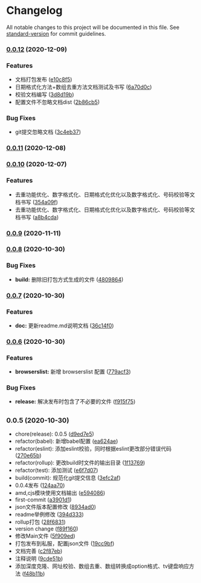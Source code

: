 # Changelog

All notable changes to this project will be documented in this file. See [standard-version](https://github.com/conventional-changelog/standard-version) for commit guidelines.

### [0.0.12](http://gitlab.skysri.com/FrontEnd/utils/compare/v0.0.11...v0.0.12) (2020-12-09)


### Features

* 文档打包发布 ([e10c8f5](http://gitlab.skysri.com/FrontEnd/utils/commit/e10c8f59e68e6f5714ea1e8e2d7f83e330ba059b))
* 日期格式化方法+数组去重方法文档测试及书写 ([6a70d0c](http://gitlab.skysri.com/FrontEnd/utils/commit/6a70d0c51840b852ef93ef12f6b5a7db1f5dbc40))
* 校验文档编写 ([3d8d19b](http://gitlab.skysri.com/FrontEnd/utils/commit/3d8d19bb3c06e932fe7ee3ce4dc2bc8cb407ebb5))
* 配置文件不忽略文档dist ([2b86cb5](http://gitlab.skysri.com/FrontEnd/utils/commit/2b86cb59139120d99354bdd2cf4bbf4e1b91662e))


### Bug Fixes

* git提交忽略文档 ([3c4eb37](http://gitlab.skysri.com/FrontEnd/utils/commit/3c4eb37a00f55cf1eec3948c63ec1b3fedb07a81))

### [0.0.11](http://gitlab.skysri.com/FrontEnd/utils/compare/v0.0.10...v0.0.11) (2020-12-08)

### [0.0.10](http://gitlab.skysri.com/FrontEnd/utils/compare/v0.0.9...v0.0.10) (2020-12-07)


### Features

* 去重功能优化、数字格式化、日期格式化优化以及数字格式化、号码校验等文档书写 ([354a09f](http://gitlab.skysri.com/FrontEnd/utils/commit/354a09f3a09506b56c7cac6b4a39dde7f9a57e32))
* 去重功能优化、数字格式化、日期格式化优化以及数字格式化、号码校验等文档书写 ([a8b4cda](http://gitlab.skysri.com/FrontEnd/utils/commit/a8b4cda2c68ffdec29961eb3657246d3dd08ae69))

### [0.0.9](http://gitlab.skysri.com/FrontEnd/utils/compare/v0.0.8...v0.0.9) (2020-11-11)

### [0.0.8](http://gitlab.skysri.com/FrontEnd/utils/compare/v0.0.7...v0.0.8) (2020-10-30)


### Bug Fixes

* **build:** 删除旧打包方式生成的文件 ([4809864](http://gitlab.skysri.com/FrontEnd/utils/commit/48098648203c9d5a2f9687bebf8de8951553c665))

### [0.0.7](http://gitlab.skysri.com/FrontEnd/utils/compare/v0.0.6...v0.0.7) (2020-10-30)


### Features

* **doc:** 更新readme.md说明文档 ([36c14f0](http://gitlab.skysri.com/FrontEnd/utils/commit/36c14f0d0e346e2aaafb4efc433c6898bb35b5f4))

### [0.0.6](http://gitlab.skysri.com/FrontEnd/utils/compare/v0.0.5...v0.0.6) (2020-10-30)


### Features

* **browserslist:** 新增 browserslist 配置 ([779acf3](http://gitlab.skysri.com/FrontEnd/utils/commit/779acf32256e48533f1e50903563c4a6ce248e5a))


### Bug Fixes

* **release:** 解决发布时包含了不必要的文件 ([f915f75](http://gitlab.skysri.com/FrontEnd/utils/commit/f915f75c421970f088e51bab1a8e1caa2e35fbcd))

## <small>0.0.5 (2020-10-30)</small>

* chore(release): 0.0.5 ([d9ed7e5](http://gitlab.skysri.com/FrontEnd/utils/commit/d9ed7e5))
* refactor(babel): 新增babel配置 ([ea624ae](http://gitlab.skysri.com/FrontEnd/utils/commit/ea624ae))
* refactor(eslint): 添加eslint校验，同时根据eslint更改部分错误代码 ([270e65b](http://gitlab.skysri.com/FrontEnd/utils/commit/270e65b))
* refactor(rollup): 更改build时文件的输出目录 ([1f13769](http://gitlab.skysri.com/FrontEnd/utils/commit/1f13769))
* refactor(test): 添加测试 ([e6f7d07](http://gitlab.skysri.com/FrontEnd/utils/commit/e6f7d07))
* build(commit): 规范化git提交信息 ([3efc2af](http://gitlab.skysri.com/FrontEnd/utils/commit/3efc2af))
* 0.0.4发布 ([124aa70](http://gitlab.skysri.com/FrontEnd/utils/commit/124aa70))
* amd,cjs模块使用文档输出 ([e594086](http://gitlab.skysri.com/FrontEnd/utils/commit/e594086))
* first-commit ([a3901d1](http://gitlab.skysri.com/FrontEnd/utils/commit/a3901d1))
* json文件版本配置修改 ([8934ad0](http://gitlab.skysri.com/FrontEnd/utils/commit/8934ad0))
* readme举例修改 ([394d333](http://gitlab.skysri.com/FrontEnd/utils/commit/394d333))
* rollup打包 ([28f6831](http://gitlab.skysri.com/FrontEnd/utils/commit/28f6831))
* version change ([f89f160](http://gitlab.skysri.com/FrontEnd/utils/commit/f89f160))
* 修改Main文件 ([5f909ed](http://gitlab.skysri.com/FrontEnd/utils/commit/5f909ed))
* 打包发布到私服，配置json文件 ([19cc9bf](http://gitlab.skysri.com/FrontEnd/utils/commit/19cc9bf))
* 文档完善 ([c2f87eb](http://gitlab.skysri.com/FrontEnd/utils/commit/c2f87eb))
* 注释说明 ([9cde51b](http://gitlab.skysri.com/FrontEnd/utils/commit/9cde51b))
* 添加深度克隆、网址校验、数组去重、数组转换成option格式、tv键盘响应方法 ([f48b11b](http://gitlab.skysri.com/FrontEnd/utils/commit/f48b11b))
